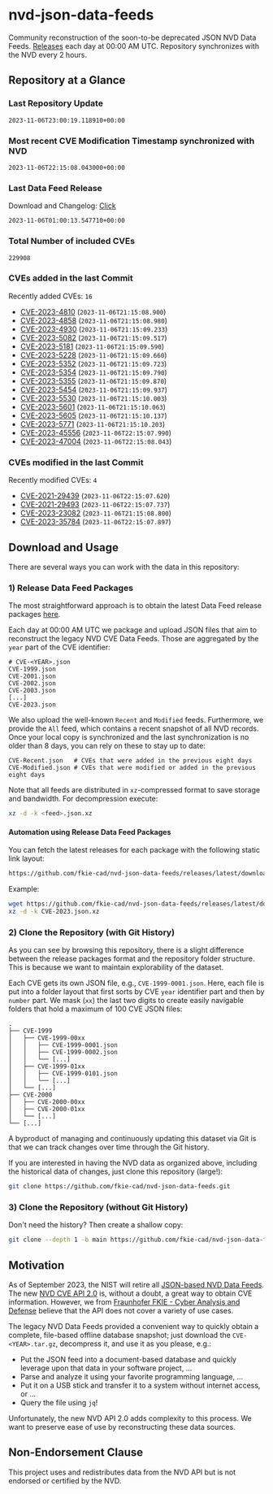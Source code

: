 # nvd-json-data-feeds

Community reconstruction of the soon-to-be deprecated JSON NVD Data Feeds. 
[Releases](https://github.com/fkie-cad/nvd-json-data-feeds/releases/latest) each day at 00:00 AM UTC.
Repository synchronizes with the NVD every 2 hours.

## Repository at a Glance

### Last Repository Update

```plain
2023-11-06T23:00:19.118910+00:00
```

### Most recent CVE Modification Timestamp synchronized with NVD

```plain
2023-11-06T22:15:08.043000+00:00
```

### Last Data Feed Release

Download and Changelog: [Click](https://github.com/fkie-cad/nvd-json-data-feeds/releases/latest)

```plain
2023-11-06T01:00:13.547710+00:00
```

### Total Number of included CVEs

```plain
229908
```

### CVEs added in the last Commit

Recently added CVEs: `16`

* [CVE-2023-4810](CVE-2023/CVE-2023-48xx/CVE-2023-4810.json) (`2023-11-06T21:15:08.900`)
* [CVE-2023-4858](CVE-2023/CVE-2023-48xx/CVE-2023-4858.json) (`2023-11-06T21:15:08.980`)
* [CVE-2023-4930](CVE-2023/CVE-2023-49xx/CVE-2023-4930.json) (`2023-11-06T21:15:09.233`)
* [CVE-2023-5082](CVE-2023/CVE-2023-50xx/CVE-2023-5082.json) (`2023-11-06T21:15:09.517`)
* [CVE-2023-5181](CVE-2023/CVE-2023-51xx/CVE-2023-5181.json) (`2023-11-06T21:15:09.590`)
* [CVE-2023-5228](CVE-2023/CVE-2023-52xx/CVE-2023-5228.json) (`2023-11-06T21:15:09.660`)
* [CVE-2023-5352](CVE-2023/CVE-2023-53xx/CVE-2023-5352.json) (`2023-11-06T21:15:09.723`)
* [CVE-2023-5354](CVE-2023/CVE-2023-53xx/CVE-2023-5354.json) (`2023-11-06T21:15:09.790`)
* [CVE-2023-5355](CVE-2023/CVE-2023-53xx/CVE-2023-5355.json) (`2023-11-06T21:15:09.870`)
* [CVE-2023-5454](CVE-2023/CVE-2023-54xx/CVE-2023-5454.json) (`2023-11-06T21:15:09.937`)
* [CVE-2023-5530](CVE-2023/CVE-2023-55xx/CVE-2023-5530.json) (`2023-11-06T21:15:10.003`)
* [CVE-2023-5601](CVE-2023/CVE-2023-56xx/CVE-2023-5601.json) (`2023-11-06T21:15:10.063`)
* [CVE-2023-5605](CVE-2023/CVE-2023-56xx/CVE-2023-5605.json) (`2023-11-06T21:15:10.137`)
* [CVE-2023-5771](CVE-2023/CVE-2023-57xx/CVE-2023-5771.json) (`2023-11-06T21:15:10.203`)
* [CVE-2023-45556](CVE-2023/CVE-2023-455xx/CVE-2023-45556.json) (`2023-11-06T22:15:07.990`)
* [CVE-2023-47004](CVE-2023/CVE-2023-470xx/CVE-2023-47004.json) (`2023-11-06T22:15:08.043`)


### CVEs modified in the last Commit

Recently modified CVEs: `4`

* [CVE-2021-29439](CVE-2021/CVE-2021-294xx/CVE-2021-29439.json) (`2023-11-06T22:15:07.620`)
* [CVE-2021-29493](CVE-2021/CVE-2021-294xx/CVE-2021-29493.json) (`2023-11-06T22:15:07.737`)
* [CVE-2023-23082](CVE-2023/CVE-2023-230xx/CVE-2023-23082.json) (`2023-11-06T21:15:08.800`)
* [CVE-2023-35784](CVE-2023/CVE-2023-357xx/CVE-2023-35784.json) (`2023-11-06T22:15:07.897`)


## Download and Usage

There are several ways you can work with the data in this repository:

### 1) Release Data Feed Packages

The most straightforward approach is to obtain the latest Data Feed release packages [here](https://github.com/fkie-cad/nvd-json-data-feeds/releases/latest).

Each day at 00:00 AM UTC we package and upload JSON files that aim to reconstruct the legacy NVD CVE Data Feeds.
Those are aggregated by the `year` part of the CVE identifier:

```
# CVE-<YEAR>.json
CVE-1999.json
CVE-2001.json
CVE-2002.json
CVE-2003.json
[...]
CVE-2023.json
```

We also upload the well-known `Recent` and `Modified` feeds.
Furthermore, we provide the `All` feed, which contains a recent snapshot of all NVD records.
Once your local copy is synchronized and the last synchronization is no older than 8 days, you can rely on these to stay up to date:

```plain
CVE-Recent.json   # CVEs that were added in the previous eight days
CVE-Modified.json # CVEs that were modified or added in the previous eight days
```

Note that all feeds are distributed in `xz`-compressed format to save storage and bandwidth.
For decompression execute:

```sh
xz -d -k <feed>.json.xz
```


#### Automation using Release Data Feed Packages

You can fetch the latest releases for each package with the following static link layout:

```sh
https://github.com/fkie-cad/nvd-json-data-feeds/releases/latest/download/CVE-<YEAR>.json.xz
```

Example:

```sh
wget https://github.com/fkie-cad/nvd-json-data-feeds/releases/latest/download/CVE-2023.json.xz
xz -d -k CVE-2023.json.xz
```

### 2) Clone the Repository (with Git History)

As you can see by browsing this repository, there is a slight difference between the release packages format and the repository folder structure.
This is because we want to maintain explorability of the dataset.

Each CVE gets its own JSON file, e.g., `CVE-1999-0001.json`.
Here, each file is put into a folder layout that first sorts by CVE `year` identifier part and then by `number` part.
We mask (`xx`) the last two digits to create easily navigable folders that hold a maximum of 100 CVE JSON files:

```plain
.
├── CVE-1999
│   ├── CVE-1999-00xx
│   │   ├── CVE-1999-0001.json
│   │   ├── CVE-1999-0002.json
│   │   └── [...]
│   ├── CVE-1999-01xx
│   │   ├── CVE-1999-0101.json
│   │   └── [...]
│   └── [...]
├── CVE-2000
│   ├── CVE-2000-00xx
│   ├── CVE-2000-01xx
│   └── [...]
└── [...]
```

A byproduct of managing and continuously updating this dataset via Git is that we can track changes over time through the Git history.

If you are interested in having the NVD data as organized above, including the historical data of changes, just clone this repository (large!):

```sh
git clone https://github.com/fkie-cad/nvd-json-data-feeds.git
```

### 3) Clone the Repository (without Git History)

Don't need the history? Then create a shallow copy:

```sh
git clone --depth 1 -b main https://github.com/fkie-cad/nvd-json-data-feeds.git
```

## Motivation

As of September 2023, the NIST will retire all [JSON-based NVD Data Feeds](https://nvd.nist.gov/vuln/data-feeds#divRetirementBanner-1).
The new [NVD CVE API 2.0](https://nvd.nist.gov/developers/vulnerabilities) is, without a doubt, a great way to obtain CVE information.
However, we from [Fraunhofer FKIE - Cyber Analysis and Defense](https://www.fkie.fraunhofer.de/en/departments/cad.html) believe that the API does not cover a variety of use cases.

The legacy NVD Data Feeds provided a convenient way to quickly obtain a complete, file-based offline database snapshot; just download the `CVE-<YEAR>.tar.gz`, decompress it, and use it as you please, e.g.:

* Put the JSON feed into a document-based database and quickly leverage upon that data in your software project, ...
* Parse and analyze it using your favorite programming language, ...
* Put it on a USB stick and transfer it to a system without internet access, or ...
* Query the file using `jq`!

Unfortunately, the new NVD API 2.0 adds complexity to this process.
We want to preserve ease of use by reconstructing these data sources.

## Non-Endorsement Clause

This project uses and redistributes data from the NVD API but is not endorsed or certified by the NVD.